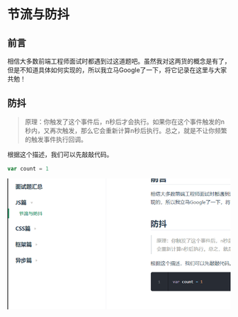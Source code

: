 # 节流与防抖

## 前言

相信大多数前端工程师面试时都遇到过这道题吧。虽然我对这两货的概念是有了，但是不知道具体如何实现的，所以我立马Google了一下，将它记录在这里与大家共勉！

## 防抖

> 原理：你触发了这个事件后，n秒后才会执行。如果你在这个事件触发的n秒内，又再次触发，那么它会重新计算n秒后执行。总之，就是不让你频繁的触发事件执行回调。

根据这个描述，我们可以先敲敲代码。

```js
var count = 1
```

![avatar](../../assets/debounce.gif)